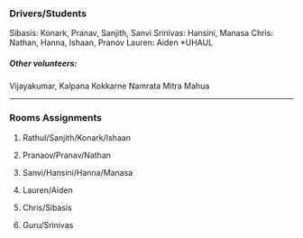 ### Drivers/Students
Sibasis: Konark, Pranav, Sanjith, Sanvi 
Srinivas: Hansini, Manasa
Chris: Nathan, Hanna, Ishaan, Pranov
Lauren: Aiden *UHAUL

##### Other volunteers:
Vijayakumar, Kalpana
Kokkarne Namrata
Mitra Mahua

----------
### Rooms Assignments
1. Rathul/Sanjith/Konark/Ishaan
2. Pranaov/Pranav/Nathan
3. Sanvi/Hansini/Hanna/Manasa

4. Lauren/Aiden
5. Chris/Sibasis
6. Guru/Srinivas

